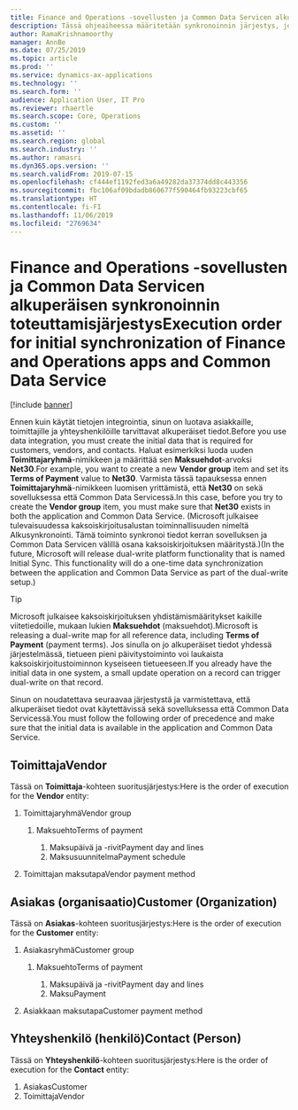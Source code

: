 ```yaml
---
title: Finance and Operations -sovellusten ja Common Data Servicen alkuperäisen synkronoinnin toteuttamisjärjestys
description: Tässä ohjeaiheessa määritetään synkronoinnin järjestys, jota on noudatettava alkuperäisten tietojen luomiseen.
author: RamaKrishnamoorthy
manager: AnnBe
ms.date: 07/25/2019
ms.topic: article
ms.prod: ''
ms.service: dynamics-ax-applications
ms.technology: ''
ms.search.form: ''
audience: Application User, IT Pro
ms.reviewer: rhaertle
ms.search.scope: Core, Operations
ms.custom: ''
ms.assetid: ''
ms.search.region: global
ms.search.industry: ''
ms.author: ramasri
ms.dyn365.ops.version: ''
ms.search.validFrom: 2019-07-15
ms.openlocfilehash: cf444ef1192fed3a6a49282da37374dd8c443356
ms.sourcegitcommit: fbc106af09bdadb860677f590464fb93223cbf65
ms.translationtype: HT
ms.contentlocale: fi-FI
ms.lasthandoff: 11/06/2019
ms.locfileid: "2769634"
---
```

# <a name="execution-order-for-initial-synchronization-of-finance-and-operations-apps-and-common-data-service"></a><span data-ttu-id="9135d-103">Finance and Operations -sovellusten ja Common Data Servicen alkuperäisen synkronoinnin toteuttamisjärjestys</span><span class="sxs-lookup"><span data-stu-id="9135d-103">Execution order for initial synchronization of Finance and Operations apps and Common Data Service</span></span>

[!include [banner](../includes/banner.md)]

<span data-ttu-id="9135d-104">Ennen kuin käytät tietojen integrointia, sinun on luotava asiakkaille, toimittajille ja yhteyshenkilöille tarvittavat alkuperäiset tiedot.</span><span class="sxs-lookup"><span data-stu-id="9135d-104">Before you use data integration, you must create the initial data that is required for customers, vendors, and contacts.</span></span> <span data-ttu-id="9135d-105">Haluat esimerkiksi luoda uuden **Toimittajaryhmä**-nimikkeen ja määrittää sen **Maksuehdot**-arvoksi **Net30**.</span><span class="sxs-lookup"><span data-stu-id="9135d-105">For example, you want to create a new **Vendor group** item and set its **Terms of Payment** value to **Net30**.</span></span> <span data-ttu-id="9135d-106">Varmista tässä tapauksessa ennen **Toimittajaryhmä**-nimikkeen luomisen yrittämistä, että **Net30** on sekä sovelluksessa että Common Data Servicessä.</span><span class="sxs-lookup"><span data-stu-id="9135d-106">In this case, before you try to create the **Vendor group** item, you must make sure that **Net30** exists in both the application and Common Data Service.</span></span> <span data-ttu-id="9135d-107">(Microsoft julkaisee tulevaisuudessa kaksoiskirjoitusalustan toiminnallisuuden nimeltä Alkusynkronointi. Tämä toiminto synkronoi tiedot kerran sovelluksen ja Common Data Servicen välillä osana kaksoiskirjoituksen määritystä.)</span><span class="sxs-lookup"><span data-stu-id="9135d-107">(In the future, Microsoft will release dual-write platform functionality that is named Initial Sync. This functionality will do a one-time data synchronization between the application and Common Data Service as part of the dual-write setup.)</span></span>

> [!TIP]
> <span data-ttu-id="9135d-108">Microsoft julkaisee kaksoiskirjoituksen yhdistämismääritykset kaikille viitetiedoille, mukaan lukien **Maksuehdot** (maksuehdot).</span><span class="sxs-lookup"><span data-stu-id="9135d-108">Microsoft is releasing a dual-write map for all reference data, including **Terms of Payment** (payment terms).</span></span> <span data-ttu-id="9135d-109">Jos sinulla on jo alkuperäiset tiedot yhdessä järjestelmässä, tietueen pieni päivitystoiminto voi laukaista kaksoiskirjoitustoiminnon kyseiseen tietueeseen.</span><span class="sxs-lookup"><span data-stu-id="9135d-109">If you already have the initial data in one system, a small update operation on a record can trigger dual-write on that record.</span></span>

<span data-ttu-id="9135d-110">Sinun on noudatettava seuraavaa järjestystä ja varmistettava, että alkuperäiset tiedot ovat käytettävissä sekä sovelluksessa että Common Data Servicessä.</span><span class="sxs-lookup"><span data-stu-id="9135d-110">You must follow the following order of precedence and make sure that the initial data is available in the application and Common Data Service.</span></span>

## <a name="vendor"></a><span data-ttu-id="9135d-111">Toimittaja</span><span class="sxs-lookup"><span data-stu-id="9135d-111">Vendor</span></span>

<span data-ttu-id="9135d-112">Tässä on **Toimittaja**-kohteen suoritusjärjestys:</span><span class="sxs-lookup"><span data-stu-id="9135d-112">Here is the order of execution for the **Vendor** entity:</span></span>

1. <span data-ttu-id="9135d-113">Toimittajaryhmä</span><span class="sxs-lookup"><span data-stu-id="9135d-113">Vendor group</span></span>

    1. <span data-ttu-id="9135d-114">Maksuehto</span><span class="sxs-lookup"><span data-stu-id="9135d-114">Terms of payment</span></span>

        1. <span data-ttu-id="9135d-115">Maksupäivä ja -rivit</span><span class="sxs-lookup"><span data-stu-id="9135d-115">Payment day and lines</span></span>
        2. <span data-ttu-id="9135d-116">Maksusuunnitelma</span><span class="sxs-lookup"><span data-stu-id="9135d-116">Payment schedule</span></span>

2. <span data-ttu-id="9135d-117">Toimittajan maksutapa</span><span class="sxs-lookup"><span data-stu-id="9135d-117">Vendor payment method</span></span>

## <a name="customer-organization"></a><span data-ttu-id="9135d-118">Asiakas (organisaatio)</span><span class="sxs-lookup"><span data-stu-id="9135d-118">Customer (Organization)</span></span>

<span data-ttu-id="9135d-119">Tässä on **Asiakas**-kohteen suoritusjärjestys:</span><span class="sxs-lookup"><span data-stu-id="9135d-119">Here is the order of execution for the **Customer** entity:</span></span>

1. <span data-ttu-id="9135d-120">Asiakasryhmä</span><span class="sxs-lookup"><span data-stu-id="9135d-120">Customer group</span></span>

    1. <span data-ttu-id="9135d-121">Maksuehto</span><span class="sxs-lookup"><span data-stu-id="9135d-121">Terms of payment</span></span>

        1. <span data-ttu-id="9135d-122">Maksupäivä ja -rivit</span><span class="sxs-lookup"><span data-stu-id="9135d-122">Payment day and lines</span></span>
        2. <span data-ttu-id="9135d-123">Maksu</span><span class="sxs-lookup"><span data-stu-id="9135d-123">Payment</span></span> 

2. <span data-ttu-id="9135d-124">Asiakkaan maksutapa</span><span class="sxs-lookup"><span data-stu-id="9135d-124">Customer payment method</span></span>

## <a name="contact-person"></a><span data-ttu-id="9135d-125">Yhteyshenkilö (henkilö)</span><span class="sxs-lookup"><span data-stu-id="9135d-125">Contact (Person)</span></span>

<span data-ttu-id="9135d-126">Tässä on **Yhteyshenkilö**-kohteen suoritusjärjestys:</span><span class="sxs-lookup"><span data-stu-id="9135d-126">Here is the order of execution for the **Contact** entity:</span></span>

1. <span data-ttu-id="9135d-127">Asiakas</span><span class="sxs-lookup"><span data-stu-id="9135d-127">Customer</span></span>
2. <span data-ttu-id="9135d-128">Toimittaja</span><span class="sxs-lookup"><span data-stu-id="9135d-128">Vendor</span></span>
